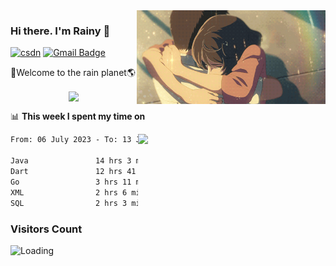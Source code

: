 <img  align='right' height="150" src="https://github.com/LikeRainDay/LikeRainDay/blob/master/pic/img_rain_1.gif?raw=true">



### Hi there. I'm Rainy :lemon:

[![csdn](https://img.shields.io/badge/-csdn-c14438?style=flat-square&logo=c&logoColor=white)](https://blog.csdn.net/qq_15807167)
[![Gmail Badge](https://img.shields.io/badge/-gmail-c14438?style=flat-square&logo=Gmail&logoColor=white&link=mailto:houshuai0816@gmail.com)](mailto:houshuai0816@gmail.com)

🚀Welcome to the rain planet🌎

<center>
<img align='center'  src="https://source.unsplash.com/user/rainyhehe/likes">
</center>

📊 **This week I spent my time on**

<img align='right'   width="300" src="https://github-readme-stats.vercel.app/api?username=LikeRainDay&show_icons=true&title_color=fff&icon_color=79ff97&text_color=9f9f9f&bg_color=151515&count_private=true">

<!--START_SECTION:waka-->

```txt
From: 06 July 2023 - To: 13 July 2023

Java               14 hrs 3 mins   ██████████░░░░░░░░░░░░░░░   40.43 %
Dart               12 hrs 41 mins  █████████░░░░░░░░░░░░░░░░   36.49 %
Go                 3 hrs 11 mins   ██▒░░░░░░░░░░░░░░░░░░░░░░   09.19 %
XML                2 hrs 6 mins    █▓░░░░░░░░░░░░░░░░░░░░░░░   06.07 %
SQL                2 hrs 3 mins    █▒░░░░░░░░░░░░░░░░░░░░░░░   05.93 %
```

<!--END_SECTION:waka-->

### Visitors Count
<img align="left" src = "https://profile-counter.glitch.me/LikeRainDay/count.svg" alt ="Loading">

